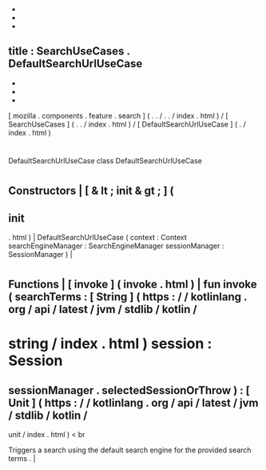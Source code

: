 -
-
-
title
:
SearchUseCases
.
DefaultSearchUrlUseCase
-
-
-
-
[
mozilla
.
components
.
feature
.
search
]
(
.
.
/
.
.
/
index
.
html
)
/
[
SearchUseCases
]
(
.
.
/
index
.
html
)
/
[
DefaultSearchUrlUseCase
]
(
.
/
index
.
html
)
#
DefaultSearchUrlUseCase
class
DefaultSearchUrlUseCase
#
#
#
Constructors
|
[
&
lt
;
init
&
gt
;
]
(
-
init
-
.
html
)
|
DefaultSearchUrlUseCase
(
context
:
Context
searchEngineManager
:
SearchEngineManager
sessionManager
:
SessionManager
)
|
#
#
#
Functions
|
[
invoke
]
(
invoke
.
html
)
|
fun
invoke
(
searchTerms
:
[
String
]
(
https
:
/
/
kotlinlang
.
org
/
api
/
latest
/
jvm
/
stdlib
/
kotlin
/
-
string
/
index
.
html
)
session
:
Session
=
sessionManager
.
selectedSessionOrThrow
)
:
[
Unit
]
(
https
:
/
/
kotlinlang
.
org
/
api
/
latest
/
jvm
/
stdlib
/
kotlin
/
-
unit
/
index
.
html
)
<
br
>
Triggers
a
search
using
the
default
search
engine
for
the
provided
search
terms
.
|
